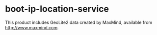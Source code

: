 # boot-ip-location-service

This product includes GeoLite2 data created by MaxMind, available from
<a href="http://www.maxmind.com">http://www.maxmind.com</a>.